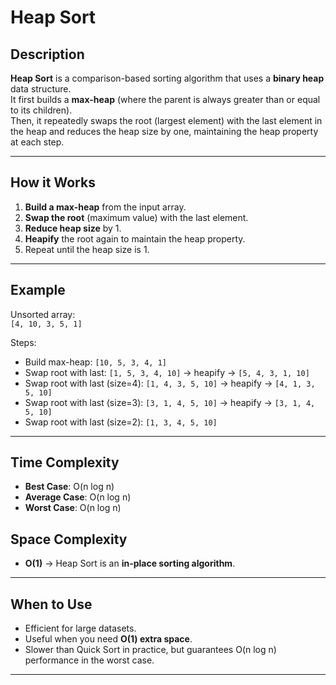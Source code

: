 # Heap Sort

## Description
**Heap Sort** is a comparison-based sorting algorithm that uses a **binary heap** data structure.  
It first builds a **max-heap** (where the parent is always greater than or equal to its children).  
Then, it repeatedly swaps the root (largest element) with the last element in the heap and reduces the heap size by one, maintaining the heap property at each step.

---

## How it Works
1. **Build a max-heap** from the input array.  
2. **Swap the root** (maximum value) with the last element.  
3. **Reduce heap size** by 1.  
4. **Heapify** the root again to maintain the heap property.  
5. Repeat until the heap size is 1.  

---

## Example
Unsorted array:  
`[4, 10, 3, 5, 1]`

Steps:
- Build max-heap: `[10, 5, 3, 4, 1]`  
- Swap root with last: `[1, 5, 3, 4, 10]` → heapify → `[5, 4, 3, 1, 10]`  
- Swap root with last (size=4): `[1, 4, 3, 5, 10]` → heapify → `[4, 1, 3, 5, 10]`  
- Swap root with last (size=3): `[3, 1, 4, 5, 10]` → heapify → `[3, 1, 4, 5, 10]`  
- Swap root with last (size=2): `[1, 3, 4, 5, 10]` 

---

## Time Complexity
- **Best Case**: O(n log n)  
- **Average Case**: O(n log n)  
- **Worst Case**: O(n log n)  

## Space Complexity
- **O(1)** → Heap Sort is an **in-place sorting algorithm**.  

---

## When to Use
- Efficient for large datasets.  
- Useful when you need **O(1) extra space**.  
- Slower than Quick Sort in practice, but guarantees O(n log n) performance in the worst case.

---
